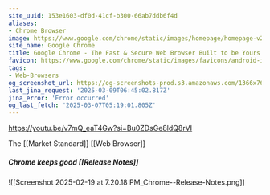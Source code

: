 ```yaml
---
site_uuid: 153e1603-df0d-41cf-b300-66ab7ddb6f4d
aliases:
- Chrome Browser
image: https://www.google.com/chrome/static/images/homepage/homepage-v2.png
site_name: Google Chrome
title: Google Chrome - The Fast & Secure Web Browser Built to be Yours
favicon: https://www.google.com/chrome/static/images/favicons/android-icon-192x192.png
tags:
- Web-Browsers
og_screenshot_url: https://og-screenshots-prod.s3.amazonaws.com/1366x768/80/false/f017c8050d1c5fcdb4511ba7fa11d3f363165748200d77db41845a647e6acfb6.jpeg
last_jina_request: '2025-03-09T06:45:02.817Z'
jina_error: 'Error occurred'
og_last_fetch: '2025-03-07T05:19:01.805Z'
---
```

https://youtu.be/v7mQ_eaT4Gw?si=Bu0ZDsGe8ldQ8rVI

The [[Market Standard]] [[Web Browser]]

##### Chrome keeps good [[Release Notes]]
![[Screenshot 2025-02-19 at 7.20.18 PM_Chrome--Release-Notes.png]]
